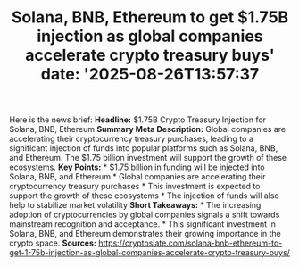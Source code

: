 ﻿---
title: "Solana, BNB, Ethereum to get $1.75B injection as global companies accelerate crypto treasury buys'
date: '2025-08-26T13:57:37"
category: "Markets"
summary: ""
slug: "solana bnb ethereum to get 175b injection as global companie"
source_urls:
  - "https://cryptoslate.com/solana-bnb-ethereum-to-get-1-75b-injection-as-global-companies-accelerate-crypto-treasury-buys/"
seo:
  title: "Solana, BNB, Ethereum to get $1.75B injection as global companies accelerate crypto treasury buys | Hash n Hedge'
  description: '"
  keywords: ["news", "markets", "brief"]
---
Here is the news brief:  **Headline:** $1.75B Crypto Treasury Injection for Solana, BNB, Ethereum  **Summary Meta Description:** Global companies are accelerating their cryptocurrency treasury purchases, leading to a significant injection of funds into popular platforms such as Solana, BNB, and Ethereum. The $1.75 billion investment will support the growth of these ecosystems.  **Key Points:**  * $1.75 billion in funding will be injected into Solana, BNB, and Ethereum * Global companies are accelerating their cryptocurrency treasury purchases * This investment is expected to support the growth of these ecosystems * The injection of funds will also help to stabilize market volatility  **Short Takeaways:**  * The increasing adoption of cryptocurrencies by global companies signals a shift towards mainstream recognition and acceptance. * This significant investment in Solana, BNB, and Ethereum demonstrates their growing importance in the crypto space.  **Sources:**  https://cryptoslate.com/solana-bnb-ethereum-to-get-1-75b-injection-as-global-companies-accelerate-crypto-treasury-buys/ 
